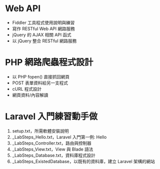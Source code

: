 # Web API
- Fiddler 工具程式使用說明與練習
- 寫作 RESTful Web API 網路服務
- jQuery 的 AJAX 相關 API 函式
- 以 jQuery 整合 RESTful 網路服務

# PHP 網路爬蟲程式設計
- 以 PHP fopen() 直接抓回網頁
- POST 表單資料給另一支程式
- cURL 程式設計
- 網頁資料/內容解讀

# Laravel 入門練習動手做
1. setup.txt，所需軟體安裝說明
2. _LabSteps_Hello.txt，Laravel 入門第一例: Hello
3. _LabSteps_Controller.txt，路由與控制器
4. _LabSteps_View.txt，View 與 Blade 語法
5. _LabSteps_Database.txt，資料庫程式設計
6. _LabSteps_ExistedDatabase，以既有的資料庫，建立 Laravel 架構的網站

